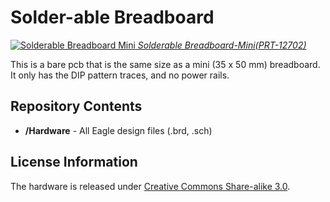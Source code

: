 Solder-able Breadboard
=======================

[![Solderable Breadboard Mini](https://cdn.sparkfun.com//assets/parts/9/4/4/3/12702-01.jpg)
*Solderable Breadboard-Mini(PRT-12702)*](https://www.sparkfun.com/products/12702)


This is a bare pcb that is the same size as a mini (35 x 50 mm) breadboard.  It only has the DIP pattern traces, and no power rails.

Repository Contents
-------------------
* **/Hardware** - All Eagle design files (.brd, .sch)


License Information
-------------------
The hardware is released under [Creative Commons Share-alike 3.0](http://creativecommons.org/licenses/by-sa/3.0/).  
